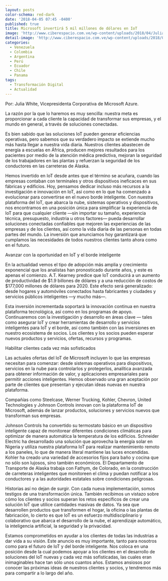```yaml
---
layout: posts
color-schema: red-dark
date: '2018-04-05 07:45 -0400'
published: true
title: Microsoft invertirá 5 mil millones de dólares en IoT
image: 'http://www.ciberespacio.com.ve/wp-content/uploads/2018/04/Julia-White.jpg'
detail-image: 'http://www.ciberespacio.com.ve/wp-content/uploads/2018/04/Julia-White.jpg'
categories:
  - Venezuela
  - Colombia
  - Argentina
  - Perú
  - Ecuador
  - Chile
  - Panama
tags:
  - Transformación Digital
  - Actualidad
---
```

Por: Julia White, Vicepresidenta Corporativa de Microsoft Azure.

La razón por la que lo haremos es muy sencilla: nuestra meta es proporcionar a cada cliente la capacidad de transformar sus empresas, y el mundo en general, a través de soluciones conectadas.

Es bien sabido que las soluciones IoT pueden generar eficiencias operativas, pero sabemos que su verdadero impacto se extiende mucho más hasta llegar a nuestra vida diaria.  Nuestros clientes abastecen de energía a escuelas en África, producen mejores resultados para los pacientes por medio de la atención médica predictiva, mejoran la seguridad de los trabajadores en las plantas y refuerzan la seguridad de los conductores en las carreteras de Alaska.

Hemos invertido en IoT desde antes que el término se acuñara, cuando las empresas contaban con terminales y otros dispositivos ineficaces en sus fábricas y edificios. Hoy, pensamos dedicar incluso más recursos a la investigación e innovación en IoT, así como en lo que ha comenzado a evolucionar para convertirse en el nuevo borde inteligente. Con nuestra plataforma del IoT, que abarca la nube, sistemas operativos y dispositivos, nos encontramos en una posición única para simplificar la experiencia de IoT para que cualquier cliente —sin importar su tamaño, experiencia técnica, presupuesto, industria u otros factores— pueda desarrollar soluciones conectadas confiables que mejoren las experiencias de las empresas y de los clientes, así como la vida diaria de las personas en todas partes del mundo. La inversión que anunciamos hoy garantizará que cumplamos las necesidades de todos nuestros clientes tanto ahora como en el futuro.

Avanzar con la oportunidad en IoT y el borde inteligente

En la actualidad vemos el tipo de adopción más amplia y crecimiento exponencial que los analistas han pronosticado durante años, y este es apenas el comienzo. A.T. Kearney predice que IoT conducirá a un aumento de productividad de $1.9 billones de dólares y a una reducción de costos de $177,000 millones de dólares para 2020. Este efecto será generalizado: desde hogares y automóviles conectados hasta fabricantes y ciudades y servicios públicos inteligentes —y mucho más—.

Esta inversión incrementada soportará la innovación continua en nuestra plataforma tecnológica, así como en los programas de apoyo. Continuaremos con la investigación y desarrollo en áreas clave — tales como asegurar IoT y crear herramientas de desarrollo y servicios inteligentes para IoT y el borde, así como también con las inversiones en nuestro ecosistema de socios. Los clientes y los socios pueden esperar nuevos productos y servicios, ofertas, recursos y programas.

Habilitar clientes cada vez más sofisticados

Las actuales ofertas del IoT de Microsoft incluyen lo que las empresas necesitan para comenzar: desde sistemas operativos para dispositivos, servicios en la nube para controlarlos y protegerlos, analítica avanzada para obtener información de valor, y aplicaciones empresariales para permitir acciones inteligentes. Hemos observado una gran aceptación por parte de clientes que presentan y ejecutan ideas nuevas en nuestra plataforma.

Compañías como Steelcase, Werner Trucking, Kohler, Chevron, United Technologies y Johnson Controls innovan con la plataforma IoT de Microsoft, además de lanzar productos, soluciones y servicios nuevos que transforman sus empresas.

Johnson Controls ha convertido su termostato básico en un dispositivo inteligente capaz de monitorear diferentes condiciones climáticas para optimizar de manera automática la temperatura de los edificios. Schneider Electric ha desarrollado una solución que aprovecha la energía solar en Nigeria y utiliza nuestra plataforma IoT para realizar mantenimiento remoto a los paneles, lo que de manera literal mantiene las luces encendidas. Kohler ha creado una variedad de accesorios fijos para baño y cocina que no sólo son lujosos, sino también económicos. El Departamento de Transporte de Alaska trabaja con Fathym, de Colorado, en la construcción de carreteras inteligentes que monitoreen el clima y puedan notificar a los conductores y a las autoridades estatales sobre condiciones peligrosas.

Historias así no dejan de surgir. Con cada nueva implementación, somos testigos de una transformación única. También recibimos un vistazo sobre cómo los clientes y socios superan los retos específicos de crear una solución IoT que utilice cantidades masivas de datos. Ya sea que desarrollen productos que transformen el hogar, la oficina o las plantas de fabricación, lo cierto es que IoT es un esfuerzo multidisciplinario y colaborativo que abarca el desarrollo de la nube, el aprendizaje automático, la inteligencia artificial, la seguridad y la privacidad.

Estamos comprometidos en ayudar a los clientes de todas las industrias a dar vida a su visión. Este anuncio es muy importante, tanto para nosotros como para el futuro de IoT y del borde inteligente. Nos coloca en una posición desde la cual podemos apoyar a los clientes en el desarrollo de soluciones del IoT nuevas y cada vez más sofisticadas, las cuales eran inimaginables hace tan sólo unos cuantos años. Estamos ansiosos por conocer las próximas ideas de nuestros clientes y socios, y tendremos más para compartir a lo largo del año.
